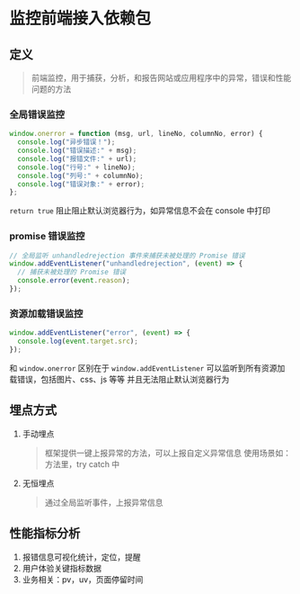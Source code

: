 # 监控前端接入依赖包

## 定义

> 前端监控，用于捕获，分析，和报告网站或应用程序中的异常，错误和性能问题的方法

### 全局错误监控

```js
window.onerror = function (msg, url, lineNo, columnNo, error) {
  console.log("异步错误！");
  console.log("错误描述:" + msg);
  console.log("报错文件:" + url);
  console.log("行号:" + lineNo);
  console.log("列号:" + columnNo);
  console.log("错误对象:" + error);
};
```

`return true` 阻止阻止默认浏览器行为，如异常信息不会在 console 中打印

### promise 错误监控

```js
// 全局监听 unhandledrejection 事件来捕获未被处理的 Promise 错误
window.addEventListener("unhandledrejection", (event) => {
  // 捕获未被处理的 Promise 错误
  console.error(event.reason);
});
```

### 资源加载错误监控

```js
window.addEventListener("error", (event) => {
  console.log(event.target.src);
});
```

和 `window.onerror` 区别在于 `window.addEventListener` 可以监听到所有资源加载错误，包括图片、css、js 等等
并且无法阻止默认浏览器行为

## 埋点方式

1. 手动埋点

   > 框架提供一键上报异常的方法，可以上报自定义异常信息
   > 使用场景如：方法里，try catch 中

2. 无恒埋点

   > 通过全局监听事件，上报异常信息


## 性能指标分析

1. 报错信息可视化统计，定位，提醒
2. 用户体验关键指标数据       
3. 业务相关：pv，uv，页面停留时间